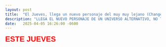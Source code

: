 ```yaml
---
layout: post
title:  "El Jueves, llega un nuevo personaje del muy muy lejano (Changel)"
description: "LLEGA EL NUEVO PERSONAJE DE UN UNIVERSO ALTERNATIVO, NO TE LO PIERDAS!!!"
date:   2025-04-05 16:26:00 -0600
---
```


<p style="text-align: left;">
  <b
    style="color: #222222; font-family: Arial, Helvetica, sans-serif; font-size: medium; text-align: left;"
    ><span
      face="trebuchet ms, sans-serif"
      style="color: red; font-size: x-large;"
      >ESTE JUEVES</span
    ></b
  >
</p>
